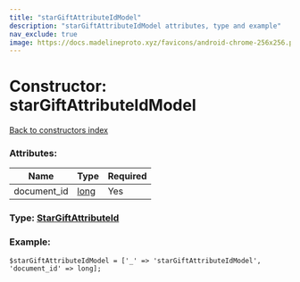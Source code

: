 ```yaml
---
title: "starGiftAttributeIdModel"
description: "starGiftAttributeIdModel attributes, type and example"
nav_exclude: true
image: https://docs.madelineproto.xyz/favicons/android-chrome-256x256.png
---
```

# Constructor: starGiftAttributeIdModel  
[Back to constructors index](/API_docs/constructors/index.html)



### Attributes:

| Name     |    Type       | Required |
|----------|---------------|----------|
|document\_id|[long](/API_docs/types/long.html) | Yes|



### Type: [StarGiftAttributeId](/API_docs/types/StarGiftAttributeId.html)


### Example:

```
$starGiftAttributeIdModel = ['_' => 'starGiftAttributeIdModel', 'document_id' => long];
```  
